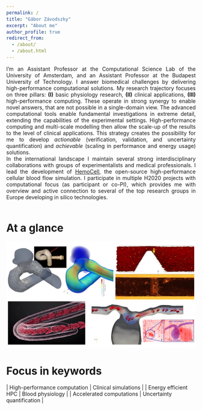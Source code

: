 ```yaml
---
permalink: /
title: "Gábor Závodszky"
excerpt: "About me"
author_profile: true
redirect_from: 
  - /about/
  - /about.html
---
```


<div style="text-align: justify"> 
I’m an Assistant Professor at the Computational Science Lab of the University of Amsterdam, and an Assistant Professor at the Budapest University of Technology.
I answer biomedical challenges by delivering high-performance computational solutions.
My research trajectory focuses on three pillars: <b>(I)</b> basic physiology research, <b>(II)</b> clinical applications, <b>(III)</b> high-performance computing. These operate in strong synergy to enable novel answers, that are not possible in a single-domain view. The advanced computational tools enable fundamental investigations in extreme detail, extending the capabilities of the experimental settings. High-performance computing and multi-scale modelling then allow the scale-up of the results to the level of clinical applications. This strategy creates the possibility for me to develop <i>actionable</i> (verification, validation, and uncertainty quantification) and <i>achievable</i> (scaling in performance and energy usage) solutions.
<br>
In the international landscape I maintain several strong interdisciplinary collaborations with groups of experimentalists and medical professionals. I lead the development of <a href="https://www.hemocell.eu">HemoCell</a>, the open-source high-performance cellular blood flow simulation. I participate in multiple H2020 projects with computational focus (as participant or co-PI), which provides me with overview and active connection to several of the top research groups in Europe developing in silico technologies.
</div>
<br/>

At a glance
===========

![At a glance.](/images/project_overview.jpg)

Focus in keywords
=================
<style>
table, tr, td, th {
   border: none!important;
   font-size: large;
}
</style>

| High-performance computation | Clinical simulations          |
| Energy efficient HPC         | Blood physiology              |
| Accelerated computations     | Uncertainty quantification    | 

<br>

<!--
Other interests
===============

![AboutMe](/images/about_me2.jpg)
-->